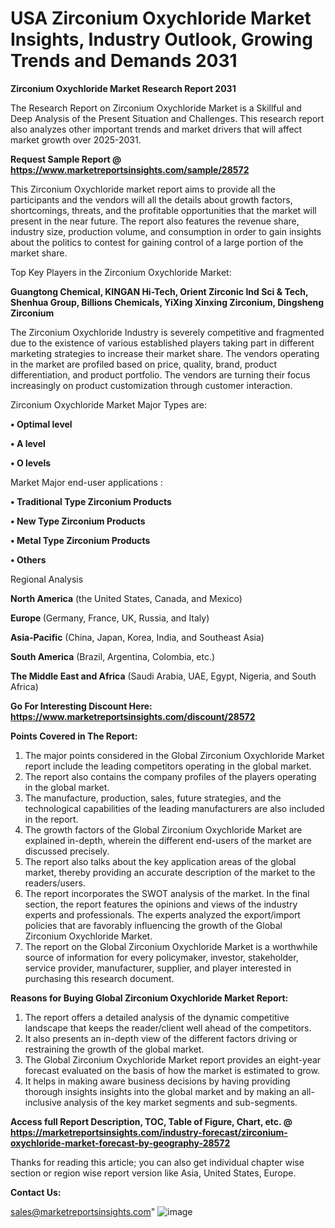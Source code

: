 # USA Zirconium Oxychloride Market Insights, Industry Outlook, Growing Trends and Demands 2031

<strong>Zirconium Oxychloride Market Research Report 2031</strong>

The Research Report on Zirconium Oxychloride Market is a Skillful and Deep Analysis of the Present Situation and Challenges. This research report also analyzes other important trends and market drivers that will affect market growth over 2025-2031.

<strong>Request Sample Report @ <a href=https://www.marketreportsinsights.com/sample/28572>https://www.marketreportsinsights.com/sample/28572</a></strong>

This Zirconium Oxychloride market report aims to provide all the participants and the vendors will all the details about growth factors, shortcomings, threats, and the profitable opportunities that the market will present in the near future. The report also features the revenue share, industry size, production volume, and consumption in order to gain insights about the politics to contest for gaining control of a large portion of the market share.

Top Key Players in the Zirconium Oxychloride Market:

<strong>Guangtong Chemical, KINGAN Hi-Tech, Orient Zirconic Ind Sci & Tech, Shenhua Group, Billions Chemicals, YiXing Xinxing Zirconium, Dingsheng Zirconium</strong>

The Zirconium Oxychloride Industry is severely competitive and fragmented due to the existence of various established players taking part in different marketing strategies to increase their market share. The vendors operating in the market are profiled based on price, quality, brand, product differentiation, and product portfolio. The vendors are turning their focus increasingly on product customization through customer interaction.

Zirconium Oxychloride Market Major Types are:

<strong>• Optimal level

• A level

• O levels</strong>

Market Major end-user applications :

<strong>• Traditional Type Zirconium Products

• New Type Zirconium Products

• Metal Type Zirconium Products

• Others</strong>

Regional Analysis

</u><strong><b>North America</b></strong> (the United States, Canada, and Mexico)

<strong><b>Europe </b></strong>(Germany, France, UK, Russia, and Italy)

<strong><b>Asia-Pacific</b></strong> (China, Japan, Korea, India, and Southeast Asia)

<strong><b>South America</b></strong> (Brazil, Argentina, Colombia, etc.)

<strong><b>The Middle East and Africa</b></strong> (Saudi Arabia, UAE, Egypt, Nigeria, and South Africa)

<strong>Go For Interesting Discount Here: <a href=https://www.marketreportsinsights.com/discount/28572>https://www.marketreportsinsights.com/discount/28572</a></strong>

<strong>Points Covered in The Report:</strong>
<ol>
  <li>The major points considered in the Global Zirconium Oxychloride Market report include the leading competitors operating in the global market.</li>
  <li>The report also contains the company profiles of the players operating in the global market.</li>
  <li>The manufacture, production, sales, future strategies, and the technological capabilities of the leading manufacturers are also included in the report.</li>
  <li>The growth factors of the Global Zirconium Oxychloride Market are explained in-depth, wherein the different end-users of the market are discussed precisely.</li>
  <li>The report also talks about the key application areas of the global market, thereby providing an accurate description of the market to the readers/users.</li>
  <li>The report incorporates the SWOT analysis of the market. In the final section, the report features the opinions and views of the industry experts and professionals. The experts analyzed the export/import policies that are favorably influencing the growth of the Global Zirconium Oxychloride Market.</li>
  <li>The report on the Global Zirconium Oxychloride Market is a worthwhile source of information for every policymaker, investor, stakeholder, service provider, manufacturer, supplier, and player interested in purchasing this research document.</li>
</ol>
<strong>Reasons for Buying Global Zirconium Oxychloride Market Report:</strong>

<ol>
  <li>The report offers a detailed analysis of the dynamic competitive landscape that keeps the reader/client well ahead of the competitors.</li>
  <li>It also presents an in-depth view of the different factors driving or restraining the growth of the global market.</li>
  <li>The Global Zirconium Oxychloride Market report provides an eight-year forecast evaluated on the basis of how the market is estimated to grow.</li>
  <li>It helps in making aware business decisions by having providing thorough insights insights into the global market and by making an all-inclusive analysis of the key market segments and sub-segments.</li>
</ol>
<strong>Access full Report Description, TOC, Table of Figure, Chart, etc. @ <a href=https://marketreportsinsights.com/industry-forecast/zirconium-oxychloride-market-forecast-by-geography-28572>https://marketreportsinsights.com/industry-forecast/zirconium-oxychloride-market-forecast-by-geography-28572</a></strong>


Thanks for reading this article; you can also get individual chapter wise section or region wise report version like Asia, United States, Europe.

<strong>Contact Us:</strong>

sales@marketreportsinsights.com"
![image](https://github.com/user-attachments/assets/066b6833-7796-48f3-bcd6-ac6e1e93181a)
